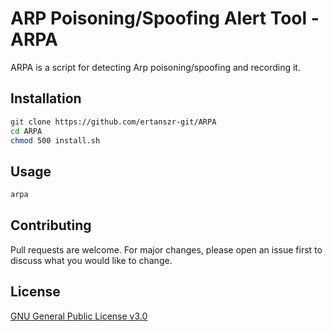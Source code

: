 # ARP Poisoning/Spoofing Alert Tool - ARPA

ARPA is a script for detecting Arp poisoning/spoofing and recording it.

## Installation

```bash
git clone https://github.com/ertanszr-git/ARPA
cd ARPA
chmod 500 install.sh
```

## Usage

```bash
arpa
```

## Contributing
Pull requests are welcome. For major changes, please open an issue first to discuss what you would like to change.


## License
[GNU General Public License v3.0](https://choosealicense.com/licenses/gpl-3.0/)
